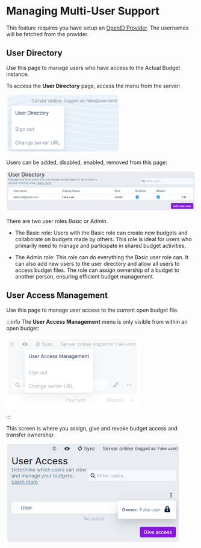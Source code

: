 # Managing Multi-User Support

This feature requires you have setup an [OpenID Provider](oauth-auth). The usernames will be fetched from the provider.

## User Directory

Use this page to manage users who have access to the Actual Budget instance.

To access the **User Directory** page, access the menu from the server:

![](/static/img/multiuser/user-directory.png)

Users can be added, disabled, enabled, removed from this page:

![](/static/img/multiuser/user-directory-overview.png)

There are two user roles _Basic_ or _Admin_.

- The Basic role: 
Users with the Basic role can create new budgets and collaborate on budgets made by others.
This role is ideal for users who primarily need to manage and participate in shared budget activities.

- The Admin role:
This role can do everything the Basic user role can. It can also add new users to the user directory and allow all users to access budget files.
The role can assign ownership of a budget to another person, ensuring efficient budget management.

## User Access Management

Use this page to manage user access to the current open budget file.

:::info
The **User Access Management** menu is only visible from within an open budget:

![](/static/img/multiuser/user-access.png)

:::

This screen is where you assign, give and revoke budget access and transfer ownership:

![](/static/img/multiuser/user-access-overview.png)
